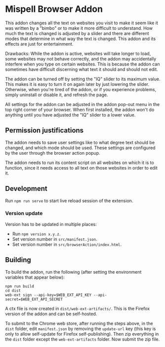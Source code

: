 # Mispell Browser Addon
This addon changes all the text on websites you visit to make it seem like it was written by a "bimbo" or to make it more difficult to understand. How much the text is changed is adjusted by a slider and there are different modes that determine in what way the text is changed. This addon and its effects are just for entertainment.

Drawbacks: While the addon is active, websites will take longer to load, some websites may not behave correctly, and the addon may accidentally interfere when you type on certain websites. This is because the addon can sometimes have difficult discerning what text it should and should not edit.

The addon can be turned off by setting the "IQ" slider to its maximum value. This makes it is easy to turn it on again later by just lowering the slider. Otherwise, when you're tired of the addon, or if you experience problems, simply uninstall or disable it, and refresh the page.

All settings for the addon can be adjusted in the addon pop-out menu in the top right corner of your browser. When first installed, the addon won't do anything until you have adjusted the "IQ" slider to a lower value.

## Permission justifications
The addon needs to save user settings like to what degree text should be changed, and which mode should be used. These settings are configured by the user through the browser action popup.

The addon needs to run its content script on all websites on which it is to function, since it needs access to all text on those websites in order to edit it.

## Development
Run `npm run serve` to start live reload session of the extension.

### Version update
Version has to be updated in multiple places:

* Run `npm version x.y.z`.
* Set version number in `src/manifest.json`.
* Set version number in `src/browserAction/index.html`.

## Building
To build the addon, run the following (after setting the environment variables that appear below):

```
npm run build
cd dist
web-ext sign --api-key=$WEB_EXT_API_KEY --api-secret=$WEB_EXT_API_SECRET
```

A ctx file is now created in `dist/web-ext-artifacts/`. This is the Firefox version of the addon and can be self-hosted.

To submit to the Chrome web store, after running the steps above, in the `dist` folder, edit `manifest.json` by removing the `update-url` key (this key is only to allow self-update for Firefox self-publishing). Then zip everything in the `dist` folder except the `web-ext-artifacts` folder. Now submit the zip file.